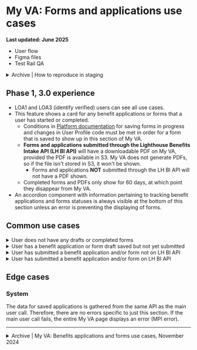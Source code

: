 # My VA: Forms and applications use cases

**Last updated: June 2025**

- User flow
- Figma files
- Test Rail QA

<details><summary>Archive | How to reproduce in staging</summary>

- [User has a benefit application or form draft saved but not yet submitted](https://github.com/department-of-veterans-affairs/va.gov-team/blob/master/products/identity-personalization/my-va/use-cases/benefit-applications-and-forms-use-cases/user-has-applications-drafts.md#how-to-reproduce)
- [User has submitted a benefit application and/or form](https://github.com/department-of-veterans-affairs/va.gov-team/blob/master/products/identity-personalization/my-va/use-cases/benefit-applications-and-forms-use-cases/user-has-applications-and-or-forms.md#how-to-reproduce)
- [User has no benefit applications, forms, or drafts saved](https://github.com/department-of-veterans-affairs/va.gov-team/blob/master/products/identity-personalization/my-va/use-cases/benefit-applications-and-forms-use-cases/user-has-no-applications-forms-or-drafts.md#how-to-reproduce)

</details>


## Phase 1, 3.0 experience
- LOA1 and LOA3 (identify verified) users can see all use cases.
- This feature shows a card for any benefit applications or forms that a user has started or completed.
   - Conditions in [Platform documentation](https://depo-platform-documentation.scrollhelp.site/developer-docs/va-forms-library-how-to-set-up-save-in-progress-si#VAFormsLibrary-HowtosetupSaveInProgress(SiP)-MyVAPage) for saving forms in progress and changes in User Profile code must be met in order for a form that is saved to show up in this section of My VA.
   - **Forms and applications submitted through the Lighthouse Benefits Intake API (LH BI API)** will have a downloadable PDF on My VA, provided the PDF is available in S3. My VA does not generate PDFs, so if the file isn't stored in S3, it won't be shown.
      - Forms and applications **NOT** submitted through the LH BI API will not have a PDF shown.
   - Completed forms and PDFs only show for 60 days, at which point they disappear from My VA.
- An accordion component with information pertaining to tracking benefit applications and forms statuses is always visible at the bottom of this section unless an error is preventing the displaying of forms.


## Common use cases

<details><summary>User does not have any drafts or completed forms</summary>

- **Use case:** When a user does not have any saved benefit application drafts, they will see ... TBD.
- **Status code:** TBD
- **Content:**

You have no benefit application drafts to show.

- **Format:** TBD
- [Link to designs]
- [Link to code]

</details>


<details><summary>User has a benefit application or form draft saved but not yet submitted</summary>

- **Use case:** When a user has a benefit application draft saved in progress, they will see a card in this section that tells them the form code, application type, an expiration date for the application, the date that they last saved it, and a link to continue the application.
- **Status code:** TBD
- **Content:** TBD
- **Format:** [Card component](https://design.va.gov/components/card)
- [Link to designs]
- [Link to code](https://github.com/department-of-veterans-affairs/va.gov-team/blob/master/products/identity-personalization/my-va/engineering-docs/frontend/benefit-applications-and-forms.md)

</details>


<details><summary>User has submitted a benefit application and/or form not on LH BI API</summary>

- **Use case:** When a user has submitted a supported application or form not on Lighthouse Benefits Intake API, they will see a card that provide submission information and errors in cases of action is needed. Cards only stay for 60 days then are removed from My VA.
- **Status code:** TBD
- **Content:**

   - Current step in the submission process (Submission in progress, Received, or Action needed)
   - Form name
   - Form code
   - Submitted on date
   - Last updated date
   - IF action needed: an error alert

- **Format:** [Card component](https://design.va.gov/components/card)
- [Link to designs]
- [Link to code](https://github.com/department-of-veterans-affairs/va.gov-team/blob/master/products/identity-personalization/my-va/engineering-docs/frontend/benefit-applications-and-forms.md)

</details>


<details><summary>User has submitted a benefit application and/or form on LH BI API</summary>

- **Use case:** When a user has submitted a supported application or form on the Lighthouse Benefits Intake API, they will see a card that provide submission information, a downloadable PDF, and errors in cases of action is needed. Cards only stay for 60 days then are removed from My VA.
- **Status code:** TBD
- **Content:**

   - Current step in the submission process (Submission in progress, Received, or Action needed)
   - Form name
   - Form code
   - Submitted on date
   - Last updated date
   - PDF download button
   - IF action needed: an error alert

- **Format:** [Card component](https://design.va.gov/components/card)
- [Link to designs]
- [Link to code](https://github.com/department-of-veterans-affairs/va.gov-team/blob/master/products/identity-personalization/my-va/engineering-docs/frontend/benefit-applications-and-forms.md)

</details>


## Edge cases

### System
The data for saved applications is gathered from the same API as the main user call. Therefore, there are no errors specific to just this section. If the main user call fails, the entire My VA page displays an error (MPI error).

---

<details><summary>Archive | My VA: Benefits applications and forms use cases, November 2024</summary>

# My VA: Applications and forms use cases

**Last updated:** November 13, 2024 - updated links

There are two different types of content that can be shown in the Benefit application and forms section of My VA: 
- __Drafts__
- __Submitted applications and forms (that are supported)__

In addition, the section may have neither drafts nor forms. 

## Overview of Drafts:

- For all of these use cases, the user must be LOA3 (identity verified). All LOA3 (and LOA1) users will see this section on My VA.
- This feature shows a card for any benefit applications that a user has started and saved but not yet submitted, or text stating that the user has no benefit applications or forms (if there are no tracked submitted forms as well).
  - Conditions in [Platform documentation](https://depo-platform-documentation.scrollhelp.site/developer-docs/va-forms-library-how-to-set-up-save-in-progress-si#VAFormsLibrary-HowtosetupSaveInProgress(SiP)-MyVAPage) for saving forms in progress and changes in User Profile code must be met in order for a form that is saved to show up in this section of My VA.
- An 'accordion' component with information pertaining to tracking benefit application and form statuses is visible at the bottom of this section unless an error is preventing the display of forms.

## Common use cases:

- [User has a benefit application or form draft saved but not yet submitted](https://github.com/department-of-veterans-affairs/va.gov-team/blob/master/products/identity-personalization/my-va/use-cases/benefit-applications-and-forms-use-cases/user-has-applications-drafts.md)
- [User has a benefit application or form that's been submitted and is trackable](https://github.com/department-of-veterans-affairs/va.gov-team/blob/master/products/identity-personalization/my-va/use-cases/benefit-applications-and-forms-use-cases/user-has-applications-and-or-forms.md)
- [User has no benefit applications and/or forms being tracked, or drafts saved](https://github.com/department-of-veterans-affairs/va.gov-team/blob/master/products/identity-personalization/my-va/use-cases/benefit-applications-and-forms-use-cases/user-has-no-applications-forms-or-drafts.md)

## Edge cases:

### System:
The data for saved applications is gathered from the same API as the main user call. Therefore, there are no errors specific to just this section. If the main user call fails, the entire My VA page displays an error (MPI error).

## Flow diagrams:
- [User flow for benefit applications and forms (including drafts) on My VA](https://www.figma.com/file/15yOY4VEzitxm5tRMDiAzz/My-VA?type=design&node-id=0%3A7642&mode=design&t=CREOF8xG3jKa75nz-1)

## Overview of Submitted Forms:

- For all of these use cases, the user must be LOA3 (identity verified). All LOA3 (and LOA1) users will see this section on My VA.
- This feature shows a card for any benefit application or form that a user has completed and submitted __that can be tracked and displayed on My VA__, or text stating that the user has no benefit applications or forms (if there are no drafts as well).
- Submitted form cards have three different states: submission in progress, received, and action needed

</details>

